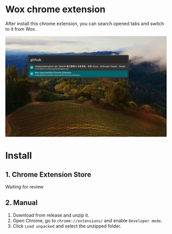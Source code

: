 # Wox chrome extension

After install this chrome extension, you can search opened tabs and switch to it from Wox.

![screenshot](assets/screenshot.png)

# Install

## 1. Chrome Extension Store

Waiting for review

## 2. Manual

1. Download from release and unzip it.
2. Open Chrome, go to `chrome://extensions/` and enable `Developer mode`.
3. Click `Load unpacked` and select the unzipped folder.
